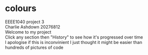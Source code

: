# colours
EEEE1040 project 3 <br />
Charlie Ashdown 20276812 <br />
Welcome to my project <br />
Click any section then "History" to see how it's progressed over time <br />
I apologise if this is inconvinient I just thought it might be easier than hundreds of pictures of code <br />
